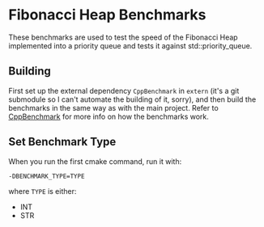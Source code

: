 # Fibonacci Heap Benchmarks
These benchmarks are used to test the speed of the Fibonacci Heap implemented into a priority queue and tests it against std::priority_queue.

## Building
First set up the external dependency `CppBenchmark` in `extern` (it's a git submodule so I can't automate the building of it, sorry), and then build the benchmarks in the same way as with the main project.
Refer to [CppBenchmark](https://github.com/chronoxor/CppBenchmark) for more info on how the benchmarks work.

## Set Benchmark Type
When you run the first cmake command, run it with:

    -DBENCHMARK_TYPE=TYPE

where `TYPE` is either:
* INT
* STR